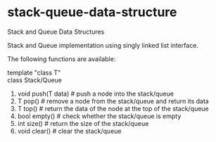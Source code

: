 # stack-queue-data-structure
Stack and Queue Data Structures

Stack and Queue implementation using singly linked list interface.

The following functions are available:

template "class T"\
class Stack/Queue

1. void push(T data) # push a node into the stack/queue
2. T pop() # remove a node from the stack/queue and return its data
3. T top() # return the data of the node at the top of the stack/queue
4. bool empty() # check whether the stack/queue is empty
5. int size() # return the size of the stack/queue
6. void clear() # clear the stack/queue